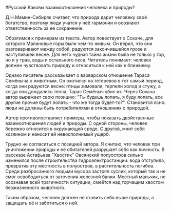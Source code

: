 #Русский 
Каковы взаимоотношения человека и природы? 

Д.Н.Мамин-Сибиряк считает, что природа дарит человеку своё богатство, поэтому люди учатся у неё гармонии и осознают ответственность за её сохранение.

Обратимся к примерам из текста. Автор повествует о Сохаче, для которого Малиновые горы были чем-то живым. Он верил, что они разговаривают между собой, радуются закончившейся грозе и наступившей весне. Для него чудная тайна жизни была не только у гор, но и у трав, воды и остального леса. Читатель понимает: человек должен чувствовать природу и относиться к ней как к ближнему. 

Однако писатель рассказывает о варварском отношение Тараса Семёныча к животным. Он охотился на тетеревов в тот самый период, когда они радуются весне: птицы зимовали, терпели холод и стужу, а когда они дождались тепла, Тарас Семёныч убил их. Через Сохача автор выражает свою позицию: "Ты будешь лопать, я буду лопать, все другие прочие будут лопать - что же тогда будет-то?". Становится ясно: люди не должны быть потребителями в отношениях с природой. 

Автор противопоставляет примеры, чтобы показать двойственные взаимоотношения людей и природы. С одной стороны, человек бережно относится к окружающей среде. С другой, мнит себя хозяином и наносит ей невосполнимый ущерб. 

Трудно не согласиться с позицией автора. Я считаю, что человек при уничтожении природы и её обитателей разрушает себя как личность. В рассказе Астафьева "Хвостик" Овсянский полуостров сильно изменился после строительства гидроэлектростанции: вода отступила, превратив эту местность в полуостров, а растительность погибла. Среди разбросанного людьми мусора застрял суслик, который так и не смог освободиться от заточения железной банки. Местный мальчик, не осознавая всей трагичности ситуации, смеётся над торчащим хвостом безжизненного животного. 

Таким образом, человек должен не ставить себя выше природы, а защищать её и заботиться о ней.  
